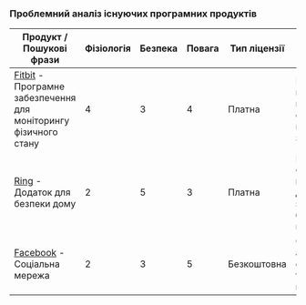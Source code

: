 ### Проблемний аналіз існуючих програмних продуктів
| Продукт / Пошукові фрази | Фізіологія | Безпека | Повага | Тип ліцензії | Примітка |
|-------------------------|------------|---------|--------|--------------|---------|
| [Fitbit](https://www.fitbit.com/) - Програмне забезпечення для моніторингу фізичного стану | 4 | 3 | 4 | Платна | Популярний пристрій для відстеження фізіологічних показників та здоров'я |
| [Ring](https://ring.com/) - Додаток для безпеки дому | 2 | 5 | 3 | Платна | Камери та система моніторингу для забезпечення безпеки вдома |
| [Facebook](https://www.facebook.com/) - Соціальна мережа | 2 | 3 | 5 | Безкоштовна | Основний акцент на спілкуванні та взаємодії користувачів |


